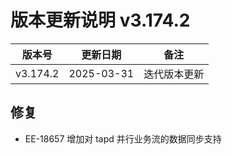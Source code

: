# 版本更新说明 v3.174.2

| 版本号<br/>   | 更新日期<br/>   | 备注<br/>         |
| ------------- | --------------- | ----------------- |
| v3.174.2<br/> | 2025-03-31<br/> | 迭代版本更新<br/> |

## 修复

- EE-18657 增加对 tapd 并行业务流的数据同步支持


